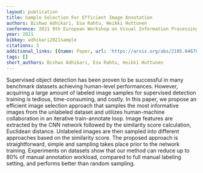 ```yaml
---
layout: publication
title: Sample Selection For Efficient Image Annotation
authors: Bishwo Adhikari, Esa Rahtu, Heikki Huttunen
conference: 2021 9th European Workshop on Visual Information Processing (EUVIP)
year: 2021
bibkey: adhikari2021sample
citations: 3
additional_links: [{name: Paper, url: 'https://arxiv.org/abs/2105.04678'}]
tags: []
short_authors: Bishwo Adhikari, Esa Rahtu, Heikki Huttunen
---
```

Supervised object detection has been proven to be successful in many
benchmark datasets achieving human-level performances. However, acquiring a
large amount of labeled image samples for supervised detection training is
tedious, time-consuming, and costly. In this paper, we propose an efficient
image selection approach that samples the most informative images from the
unlabeled dataset and utilizes human-machine collaboration in an iterative
train-annotate loop. Image features are extracted by the CNN network followed
by the similarity score calculation, Euclidean distance. Unlabeled images are
then sampled into different approaches based on the similarity score. The
proposed approach is straightforward, simple and sampling takes place prior to
the network training. Experiments on datasets show that our method can reduce
up to 80% of manual annotation workload, compared to full manual labeling
setting, and performs better than random sampling.